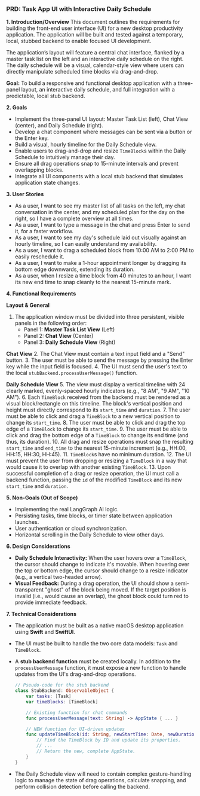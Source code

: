 ### **PRD: Task App UI with Interactive Daily Schedule**

**1. Introduction/Overview**
This document outlines the requirements for building the front-end user interface (UI) for a new desktop productivity application. The application will be built and tested against a temporary, local, stubbed backend to enable focused UI development.

The application’s layout will feature a central chat interface, flanked by a master task list on the left and an interactive daily schedule on the right. The daily schedule will be a visual, calendar-style view where users can directly manipulate scheduled time blocks via drag-and-drop.

**Goal:** To build a responsive and functional desktop application with a three-panel layout, an interactive daily schedule, and full integration with a predictable, local stub backend.

**2. Goals**
*   Implement the three-panel UI layout: Master Task List (left), Chat View (center), and Daily Schedule (right).
*   Develop a chat component where messages can be sent via a button or the Enter key.
*   Build a visual, hourly timeline for the Daily Schedule view.
*   Enable users to drag-and-drop and resize `TimeBlock`s within the Daily Schedule to intuitively manage their day.
*   Ensure all drag operations snap to 15-minute intervals and prevent overlapping blocks.
*   Integrate all UI components with a local stub backend that simulates application state changes.

**3. User Stories**
*   As a user, I want to see my master list of all tasks on the left, my chat conversation in the center, and my scheduled plan for the day on the right, so I have a complete overview at all times.
*   As a user, I want to type a message in the chat and press Enter to send it, for a faster workflow.
*   As a user, I want to see my day's schedule laid out visually against an hourly timeline, so I can easily understand my availability.
*   As a user, I want to drag a scheduled block from 10:00 AM to 2:00 PM to easily reschedule it.
*   As a user, I want to make a 1-hour appointment longer by dragging its bottom edge downwards, extending its duration.
*   As a user, when I resize a time block from 40 minutes to an hour, I want its new end time to snap cleanly to the nearest 15-minute mark.

**4. Functional Requirements**

**Layout & General**
1.  The application window must be divided into three persistent, visible panels in the following order:
    *   Panel 1: **Master Task List View** (Left)
    *   Panel 2: **Chat View** (Center)
    *   Panel 3: **Daily Schedule View** (Right)

**Chat View**
2.  The Chat View must contain a text input field and a "Send" button.
3.  The user must be able to send the message by pressing the Enter key while the input field is focused.
4.  The UI must send the user's text to the local `stubBackend.processUserMessage()` function.

**Daily Schedule View**
5.  The view must display a vertical timeline with 24 clearly marked, evenly-spaced hourly indicators (e.g., "8 AM", "9 AM", "10 AM").
6.  Each `TimeBlock` received from the backend must be rendered as a visual block/rectangle on this timeline. The block's vertical position and height must directly correspond to its `start_time` and `duration`.
7.  The user must be able to click and drag a `TimeBlock` to a new vertical position to change its `start_time`.
8.  The user must be able to click and drag the top edge of a `TimeBlock` to change its `start_time`.
9.  The user must be able to click and drag the bottom edge of a `TimeBlock` to change its end time (and thus, its duration).
10. All drag and resize operations must snap the resulting `start_time` and `end_time` to the nearest 15-minute increment (e.g., HH:00, HH:15, HH:30, HH:45).
11. `TimeBlock`s have no minimum duration.
12. The UI must prevent the user from dropping or resizing a `TimeBlock` in a way that would cause it to overlap with another existing `TimeBlock`.
13. Upon successful completion of a drag or resize operation, the UI must call a backend function, passing the `id` of the modified `TimeBlock` and its new `start_time` and `duration`.

**5. Non-Goals (Out of Scope)**
*   Implementing the real LangGraph AI logic.
*   Persisting tasks, time blocks, or timer state between application launches.
*   User authentication or cloud synchronization.
*   Horizontal scrolling in the Daily Schedule to view other days.

**6. Design Considerations**
*   **Daily Schedule Interactivity:** When the user hovers over a `TimeBlock`, the cursor should change to indicate it's movable. When hovering over the top or bottom edge, the cursor should change to a resize indicator (e.g., a vertical two-headed arrow).
*   **Visual Feedback:** During a drag operation, the UI should show a semi-transparent "ghost" of the block being moved. If the target position is invalid (i.e., would cause an overlap), the ghost block could turn red to provide immediate feedback.

**7. Technical Considerations**
*   The application must be built as a native macOS desktop application using **Swift** and **SwiftUI**.
*   The UI must be built to handle the two core data models: `Task` and `TimeBlock`.
*   A **stub backend function** must be created locally. In addition to the `processUserMessage` function, it must expose a new function to handle updates from the UI's drag-and-drop operations.

    ```swift
    // Pseudo-code for the stub backend
    class StubBackend: ObservableObject {
        var tasks: [Task]
        var timeBlocks: [TimeBlock]

        // Existing function for chat commands
        func processUserMessage(text: String) -> AppState { ... }

        // NEW function for UI-driven updates
        func updateTimeBlock(id: String, newStartTime: Date, newDuration: Int) -> AppState {
            // Find the TimeBlock by ID and update its properties.
            // ...
            // Return the new, complete AppState.
        }
    }
    ```
*   The Daily Schedule view will need to contain complex gesture-handling logic to manage the state of drag operations, calculate snapping, and perform collision detection before calling the backend.
